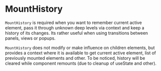 # MountHistory

`MountHistory` is required when you want to remember current active element,
pass it through unknown deep levels via context and keep a history of its
changes. Its rather useful when using transitions between panels, views or
popups.

`MountHistory` does not modify or make influence on children elements, but 
provides a context where it is available to get current active element, list of
previously mounted elements and other. To be noticed, history will be cleared
while component remounts (due to cleanup of useState and other).

